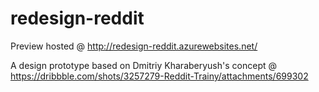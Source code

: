 # redesign-reddit

Preview hosted @ http://redesign-reddit.azurewebsites.net/

A design prototype based on Dmitriy Kharaberyush's concept @ https://dribbble.com/shots/3257279-Reddit-Trainy/attachments/699302
